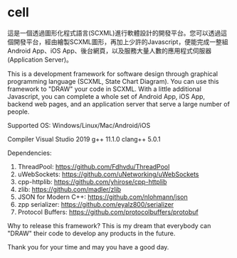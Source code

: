 # cell
這是一個透過圖形化程式語言(SCXML)進行軟體設計的開發平台。您可以透過這個開發平台，經由繪製SCXML圖形，再加上少許的Javascript，便能完成一整組Android App、iOS App、後台網頁，以及服務大量人數的應用程式伺服器(Application Server)。

This is a development framework for software design through graphical programming language (SCXML, State Chart Diagram).
You can use this framework to "DRAW" your code in SCXML. With a little additional Javascript, you can complete a whole set of Android App, iOS App, backend web pages, and an application server that serve a large number of people.

Supported OS: Windows/Linux/Mac/Android/iOS

Compiler
Visual Studio 2019
g++ 11.1.0
clang++ 5.0.1

Dependencies:
1. ThreadPool: https://github.com/Fdhvdu/ThreadPool
2. uWebSockets: https://github.com/uNetworking/uWebSockets
3. cpp-httplib: https://github.com/yhirose/cpp-httplib
4. zlib: https://github.com/madler/zlib
5. JSON for Modern C++: https://github.com/nlohmann/json
6. zpp serializer: https://github.com/eyalz800/serializer
7. Protocol Buffers: https://github.com/protocolbuffers/protobuf

Why to release this framework?
This is my dream that everybody can "DRAW" their code to develop any products in the future. 

Thank you for your time and may you have a good day.